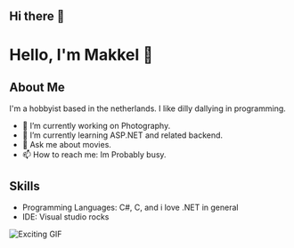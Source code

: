 ## Hi there 👋

# Hello, I'm Makkel 👋

## About Me
I'm a hobbyist based in the netherlands. I like dilly dallying in programming. 

- 🔭 I’m currently working on Photography.
- 🌱 I’m currently learning ASP.NET and related backend.
- 💬 Ask me about movies.
- 📫 How to reach me: Im Probably busy.

## Skills
- Programming Languages: C#, C, and i love .NET in general
- IDE: Visual studio rocks

![Exciting GIF](https://i.pinimg.com/564x/b3/3c/fe/b33cfe0f5de9d35b838e476a1809642d.jpg)
